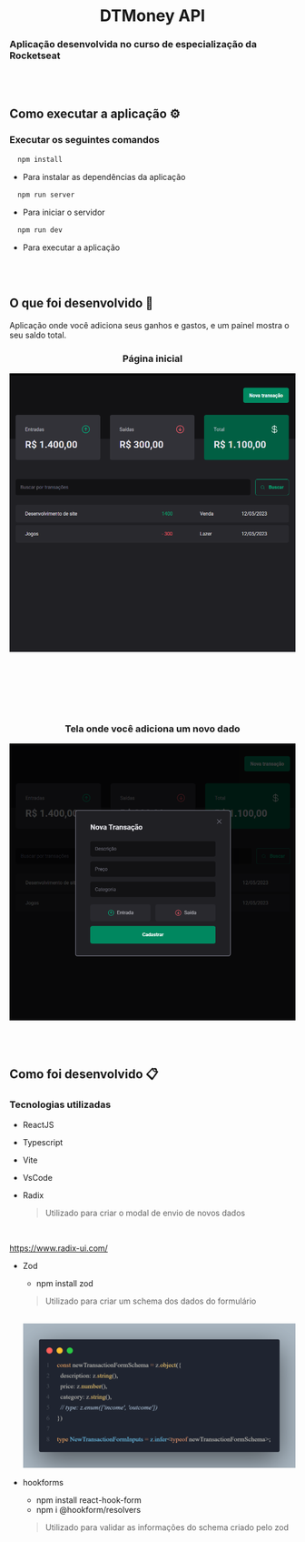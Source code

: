 <h1 align="center">DTMoney API</h1>

### Aplicação desenvolvida no curso de especialização da Rocketseat

</br></br>

## Como executar a aplicação ⚙️

### Executar os seguintes comandos

``` js
  npm install
```

- Para instalar as dependências da aplicação

``` js
  npm run server
```

- Para iniciar o servidor

``` js
  npm run dev
```

- Para executar a aplicação
</br>
</br>

## O que foi desenvolvido 🚀

Aplicação onde você adiciona seus ganhos e gastos, e um painel mostra o seu saldo total.

<h3 align="center">Página inicial</h3>

<img src="./src/assets/img/telaInicial.png"/>

</br></br></br></br></br>
<h3 align="center">Tela onde você adiciona um novo dado</h3>

<div align="center"><img src="./src/assets/img/addNewData.png"/></div>

</br></br>

## Como foi desenvolvido 📋

### Tecnologias utilizadas

- ReactJS
- Typescript
- Vite
- VsCode

- Radix
  > Utilizado para criar o modal de envio de novos dados
  </br>
https://www.radix-ui.com/

- Zod
    - npm install zod 
  > Utilizado para criar um schema dos dados do formulário
  </br>
  <img src="./src/assets/img/zod.png">

- hookforms
  - npm install react-hook-form
  - npm i @hookform/resolvers </br>
  > Utilizado para validar as informações do schema criado pelo zod
